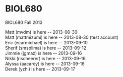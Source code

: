 BIOL680
=======

BIOL680 Fall 2013

Matt (mvdm) is here -- 2013-08-30  
Matt (mattmizumi) is here -- 2013-08-30 (test account)  
Eric (ecarmichael) is here -- 2013-09-10  
Sherif (smsolima) is here -- 2013-09-12  
Jimmie (jgmaz) is here -- 2013-09-16  
Nikki (nscheerer) is here -- 2013-09-16  
Alyssa (aacarey) is here -- 2013-09-16  
Derek (yzhi) is here -- 2013-09-17